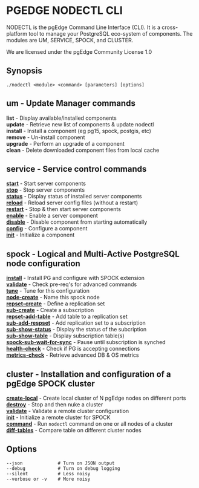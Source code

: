 # PGEDGE NODECTL CLI
NODECTL is the pgEdge Command Line Interface (CLI).  It is a cross-platform 
tool to manage your PostgreSQL eco-system of components.  The modules are 
UM, SERVICE, SPOCK, and CLUSTER.

We are licensed under the pgEdge Community License 1.0

## Synopsis
    ./nodectl <module> <command> [parameters] [options] 

## um - Update Manager commands
**list** - Display available/installed components<br>
**update**  - Retrieve new list of components & update nodectl<br>
**install** - Install a component (eg pg15, spock, postgis, etc)<br>
**remove** - Un-install component<br>
**upgrade** - Perform an upgrade of a component<br>
**clean** - Delete downloaded component files from local cache<br>


## service - Service control commands
[**start**](service-start.md)                 - Start server components<br>
[**stop**](doc/service-stop.md)               - Stop server components<br>
[**status**](doc/service-status.md)           - Display status of installed server components<br>
[**reload**](doc/service-reload.md)           - Reload server config files (without a restart)<br>
[**restart**](doc/service-restart.md)         - Stop & then start server components<br>
[**enable**](doc/service-enable.md)           - Enable a server component<br>
[**disable**](doc/service-disable.md)         - Disable component from starting automatically<br>
[**config**](doc/service-config-.md)          - Configure a component<br>
[**init**](doc/service-init.md)               - Initialize a component<br>

## spock - Logical and Multi-Active PostgreSQL node configuration
[**install**](doc/spock-install.md)             - Install PG and configure with SPOCK extension<br>
[**validate**](doc/spock-validate.md)           - Check pre-req's for advanced commands<br>
[**tune**](doc/spock-tune.md)                   - Tune for this configuration<br>
[**node-create**](doc/spock-node-create.md)     - Name this spock node<br>
[**repset-create**](doc/spock-repset-create.md) - Define a replication set<br>
[**sub-create**](doc/spock-sub-create.md)       - Create a subscription<br>
[**repset-add-table**](doc/spock-repset-add-table.md)  - Add table to a replication set<br>
[**sub-add-respset**](doc/spock-sub-add-repset.md)     - Add replication set to a subscription<br>
[**sub-show-status**](spock-sub-show-status.md)        - Display the status of the subcription<br>
[**sub-show-table**](doc/spock-sub-show-table.md)      - Display subscription table(s)<br>
[**spock-sub-wait-for-sync**](doc/spock-sub-wait-for-sync.md)  - Pause until subscription is synched<br>
[**health-check**](doc/spock-health-check.md)          - Check if PG is accepting connections<br>
[**metrics-check**](doc/spock-metrics-check.md)        - Retrieve advanced DB & OS metrics<br>

## cluster - Installation and configuration of a pgEdge SPOCK cluster
[**create-local**](doc/cluster-create-local.md)   - Create local cluster of N pgEdge nodes on different ports<br>
[**destroy**](doc/cluster-destroy.md)             - Stop and then nuke a cluster<br>
[**validate**](doc/cluster-validate.md)           - Validate a remote cluster configuration<br>
[**init**](doc/cluster-init.md)                   - Initialize a remote cluster for SPOCK<br>
[**command**](doc/cluster-command.md)             - Run `nodectl` command on one or all nodes of a cluster<br>
[**diff-tables**](doc/cluster-diff-tables.md)     - Compare table on different cluster nodes<br>

## Options
    --json             # Turn on JSON output
    --debug            # Turn on debug logging
    --silent           # Less noisy
    --verbose or -v    # More noisy

